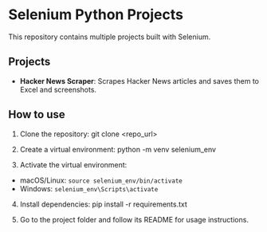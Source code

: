 # Selenium Python Projects

This repository contains multiple projects built with Selenium.

## Projects

- **Hacker News Scraper**: Scrapes Hacker News articles and saves them to Excel and screenshots.

## How to use

1. Clone the repository:
git clone <repo_url>

2. Create a virtual environment:
python -m venv selenium_env

3. Activate the virtual environment:
- macOS/Linux: `source selenium_env/bin/activate`
- Windows: `selenium_env\Scripts\activate`

4. Install dependencies:
pip install -r requirements.txt

5. Go to the project folder and follow its README for usage instructions.

